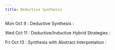 ```yaml
---
title: Deductive Synthesis
---
```


Mon Oct 9
: Deductive Synthesis
  : []()

Wed Oct 11
: Deductive/Inductive Hybrid Strategies
  : []()

Fri Oct 13
: Synthesis with Abstract Interpretation
  : []()
